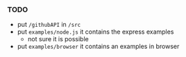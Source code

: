 ### TODO
* put ```/githubAPI``` in ```/src```
* put ```examples/node.js``` it contains the express examples
  * not sure it is possible
* put ```examples/browser``` it contains an examples in browser

